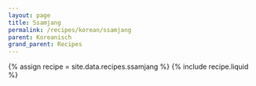 ```yaml
---
layout: page
title: Ssamjang
permalink: /recipes/korean/ssamjang
parent: Koreanisch
grand_parent: Recipes
---
```

{% assign recipe = site.data.recipes.ssamjang %}
{% include recipe.liquid %}
